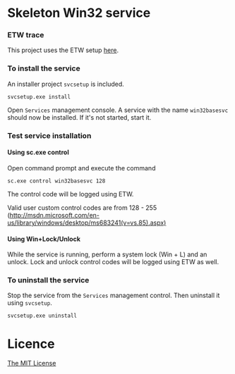 # Skeleton Win32 service

### ETW trace

This project uses the ETW setup [here](https://github.com/flowerinthenight/win32-etw-manifest).

### To install the service

An installer project `svcsetup` is included.

```
svcsetup.exe install
```

Open `Services` management console. A service with the name `win32basesvc` should now be installed. If it's not started, start it.

### Test service installation

#### Using sc.exe control

Open command prompt and execute the command

```
sc.exe control win32basesvc 128
```

The control code will be logged using ETW.

Valid user custom control codes are from 128 - 255 (http://msdn.microsoft.com/en-us/library/windows/desktop/ms683241(v=vs.85).aspx)

#### Using Win+Lock/Unlock

While the service is running, perform a system lock (Win + L) and an unlock. Lock and unlock control codes will be logged using ETW as well.

### To uninstall the service

Stop the service from the `Services` management control. Then uninstall it using `svcsetup`.

```
svcsetup.exe uninstall
```

# Licence

[The MIT License](./LICENSE.md)
